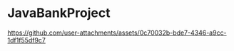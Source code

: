 # JavaBankProject
 




https://github.com/user-attachments/assets/0c70032b-bde7-4346-a9cc-1df1f55df9c7

